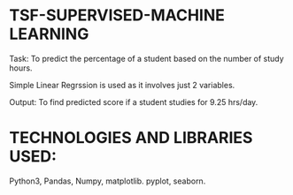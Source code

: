 # TSF-SUPERVISED-MACHINE LEARNING
Task: To predict the percentage of a student based on the number of study hours.

Simple Linear Regrssion is used as it involves just 2 variables. 

Output: To find predicted score if a student studies for 9.25 hrs/day.

# TECHNOLOGIES AND LIBRARIES USED:
Python3, Pandas, Numpy, matplotlib. pyplot, seaborn.
